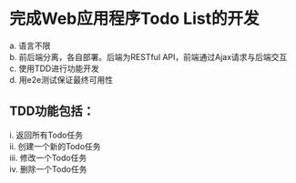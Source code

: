 # 完成Web应用程序Todo List的开发
a. 语言不限   
b. 前后端分离，各自部署。后端为RESTful API，前端通过Ajax请求与后端交互  
c. 使用TDD进行功能开发   
d. 用e2e测试保证最终可用性    
## TDD功能包括：  
i. 返回所有Todo任务   
ii. 创建一个新的Todo任务    
iii. 修改一个Todo任务  
iv. 删除一个Todo任务  

